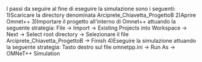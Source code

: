 I passi da seguire al fine di eseguire la simulazione sono i seguenti:
1)Scaricare la directory denominata Arciprete_Chiavetta_ProgettoB
2)Aprire Omnet++
3)Importare il progetto all'interno di Omnet++ attuando la seguente strategia: File → Import → Existing Projects into Workspace → Next → Select root directory → Selezionare il file Arciprete_Chiavetta_ProgettoB → Finish
4)Eseguire la simulazione attuando la seguente strategia: Tasto destro sul file omnetpp.ini → Run As → OMNeT++ Simulation
